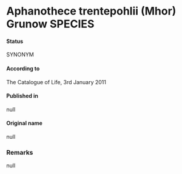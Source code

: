 # Aphanothece trentepohlii (Mhor) Grunow SPECIES

#### Status
SYNONYM

#### According to
The Catalogue of Life, 3rd January 2011

#### Published in
null

#### Original name
null

### Remarks
null